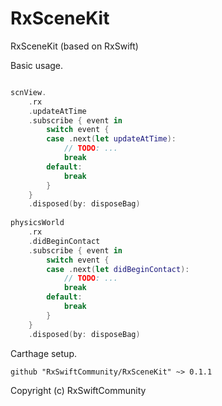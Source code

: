 # RxSceneKit
RxSceneKit (based on RxSwift)

Basic usage.

```swift

scnView.
    .rx
    .updateAtTime
    .subscribe { event in
        switch event {
        case .next(let updateAtTime):
            // TODO: ...
            break
        default:
            break
        }
    }
    .disposed(by: disposeBag)
    
physicsWorld
    .rx
    .didBeginContact
    .subscribe { event in
        switch event {
        case .next(let didBeginContact):
            // TODO: ...
            break
        default:
            break
        }
    }
    .disposed(by: disposeBag)
```

Carthage setup.

```
github "RxSwiftCommunity/RxSceneKit" ~> 0.1.1

```

Copyright (c) RxSwiftCommunity
